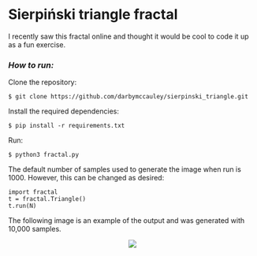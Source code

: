 # Sierpiński triangle fractal

I recently saw this fractal online and thought it would be cool to code it up as a fun exercise.


### ***How to run:***

Clone the repository:
```
$ git clone https://github.com/darbymccauley/sierpinski_triangle.git
```

Install the required dependencies:
```
$ pip install -r requirements.txt
```
Run:
``` 
$ python3 fractal.py
```

The default number of samples used to generate the image when run is 1000. However, this can be changed as desired:
```
import fractal
t = fractal.Triangle()
t.run(N)
```


The following image is an example of the output and was generated with 10,000 samples.
<p align="center">
<img src="https://github.com/darbymccauley/sierpinski_triangle/blob/master/sample.png?raw=true" />
</p>
